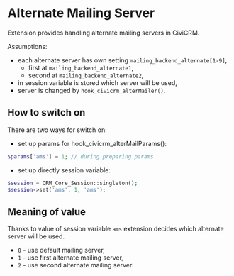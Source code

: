 # Alternate Mailing Server

Extension provides handling alternate mailing servers in CiviCRM.

Assumptions:

* each alternate server has own setting `mailing_backend_alternate[1-9]`,
    * first at `mailing_backend_alternate1`,
    * second at `mailing_backend_alternate2`,
* in session variable is stored which server will be used,
* server is changed by `hook_civicrm_alterMailer()`.

## How to switch on

There are two ways for switch on:

* set up params for hook_civicrm_alterMailParams():
```php
$params['ams'] = 1; // during preparing params
```
* set up directly session variable:
```php
$session = CRM_Core_Session::singleton();
$session->set('ams', 1, 'ams');
```

## Meaning of value

Thanks to value of session variable `ams` extension decides which alternate server will be used.

* `0` - use default mailing server,
* `1` - use first alternate mailing server,
* `2` - use second alternate mailing server.
